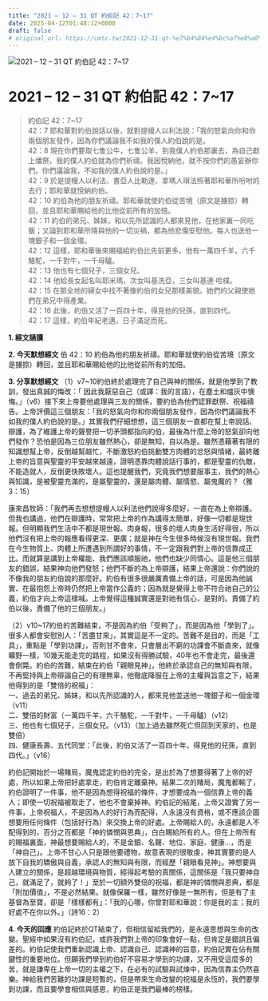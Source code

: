 ```yaml
---
title: "2021 – 12 – 31 QT 約伯記 42：7~17"
date: 2025-04-12T01:48:12+0800
draft: false
# original_url: https://cmtc.tw/2021-12-31-qt-%e7%b4%84%e4%bc%af%e8%a8%98-42%ef%bc%9a717
---
```


![2021 – 12 – 31 QT 約伯記 42：7\~17](/images/qt.jpg   "2021 – 12 – 31 QT 約伯記 42：7\~17")

# 2021 – 12 – 31 QT 約伯記 42：7\~17

> 約伯記 42：7\~17  
> 42：7 耶和華對約伯說話以後，就對提幔人以利法說：「我的怒氣向你和你兩個朋友發作，因為你們議論我不如我的僕人約伯說的是。  
> 42：8 現在你們要取七隻公牛，七隻公羊，到我僕人約伯那裏去，為自己獻上燔祭，我的僕人約伯就為你們祈禱。我因悅納他，就不按你們的愚妄辦你們。你們議論我，不如我的僕人約伯說的是。」  
> 42：9 於是提幔人以利法、書亞人比勒達、拿瑪人瑣法照著耶和華所吩咐的去行；耶和華就悅納約伯。  
> 42：10 約伯為他的朋友祈禱。耶和華就使約伯從苦境（原文是擄掠）轉回，並且耶和華賜給他的比他從前所有的加倍。  
> 42：11 約伯的弟兄、姊妹，和以先所認識的人都來見他，在他家裏一同吃飯；又論到耶和華所降與他的一切災禍，都為他悲傷安慰他。每人也送他一塊銀子和一個金環。  
> 42：12 這樣，耶和華後來賜福給約伯比先前更多。他有一萬四千羊，六千駱駝，一千對牛，一千母驢。  
> 42：13 他也有七個兒子，三個女兒。  
> 42：14 他給長女起名叫耶米瑪，次女叫基洗亞，三女叫基連‧哈樸。  
> 42：15 在那全地的婦女中找不著像約伯的女兒那樣美貌。她們的父親使她們在弟兄中得產業。  
> 42：16 此後，約伯又活了一百四十年，得見他的兒孫，直到四代。  
> 42：17 這樣，約伯年紀老邁，日子滿足而死。

**1. 經文誦讀**

**2.  今天默想經文**
伯 42：10 約伯為他的朋友祈禱。耶和華就使約伯從苦境（原文是擄掠）轉回，並且耶和華賜給他的比他從前所有的加倍。

**3. 分享默想經文**
（1）v7\~10約伯終於處理完了自己與神的關係，就是他學到了教訓，發出真誠的悔改：「 因此我厭惡自己（或譯：我的言語），在塵土和爐灰中懊悔。」（v6）接下來上帝要他處理與三友的關係，要約伯為他們認罪獻祭、祝福禱告。上帝評價這三個朋友：「我的怒氣向你和你兩個朋友發作，因為你們議論我不如我的僕人約伯說的是。」其實我們仔細想想，這三個朋友一直都在幫上帝說話、辯護，為了維護上帝的聲譽把一切矛頭都指向約伯，最後為什麼上帝的怒氣卻向他們發作？恐怕是因為三位朋友雖然熱心，卻是無知，自以為是。雖然憑藉著有限的知識想幫上帝，反倒越幫越忙，不斷激怒約伯挑動雙方肉體的忿怒與情緒，最終離上帝的旨意與聖靈的平安越來越遠，證明憑靠肉體說話行事的，都是聖靈的仇敵，不能造就人，反倒更快敗壞人。這也提醒我們，究竟我們想要服事主，我們的熱心與知識，是被聖靈充滿的，是屬聖靈的，還是屬肉體、屬情慾、屬鬼魔的？（雅3：15）

康來昌牧師：「我們再去想想提幔人以利法他們說得多麼好，一直在為上帝辯護。但我也講過，他們在辯護時，常常把上帝的作為講得太簡單，好像一切都是現世報。但明顯我們生活中不都是現世報、肉身報，很多的壞人肉身生活好得很，所以他們沒有把上帝的報應看得更深、更廣；就是神在今生很多時候沒有現世報。我們在今生物質上、肉體上所遭遇到所謂好的事情，不一定跟我們對上帝的信靠成正比。而就算是講到上帝權能、我們應該順服祂，他們也缺少同情心。這是他三個朋友的錯誤，結果神向他們發怒；他們不斷的為上帝辯護，結果上帝還說：你們說的不像我的朋友約伯說的那麼好。約伯有很多很嚴厲責備上帝的話，可是因為他誠實、在最抱怨上帝時仍然把上帝當作公義的；因為就是覺得上帝不符合祂自己的公義，約伯才向上帝這樣喊。上帝覺得這種誠實還是對祂有信心，是對的。責備了約伯以後，責備了他的三個朋友。」

（2）v10\~17約伯的苦難結束，不是因為約伯「受夠了」，而是因為他「學到了」。很多人都會安慰別人：「苦盡甘來」，其實這是不一定的。苦難不是目的，而是「工具」，重點是「學到功課」，否則甘不會來，只會層出不窮的功課會不斷直來，就像曠野一樣，10幾天能走完的路程，如果沒有得勝試驗，40年也不會走完，最後還會倒斃。約伯的苦難，結束在約伯「親眼見神」，他終於承認自己的無知與有限，不再堅持與上帝辯論自己的有理無辜，他徹底降服在上帝的主權與旨意之下，結果他得到的是「雙倍的祝福」：  
一、過去的弟兄、姊妹，和以先所認識的人，都來見他並送他一塊銀子和一個金環（v11）  
二、雙倍的財富（一萬四千羊，六千駱駝，一千對牛，一千母驢）（v12）  
三、他也有七個兒子，三個女兒。（v13）（加上過去雖然死亡但回到天家的，也是雙倍）  
四、健康長壽、五代同堂：「此後，約伯又活了一百四十年，得見他的兒孫，直到四代。」（v16）

約伯記開始於一場賭局，魔鬼認定約伯的完全，是出於為了想要得著了上帝的好處，所以如果上帝把好處拿走，約伯肯定離棄神。結果二次的賭局，魔鬼都輸了，約伯證明了一件事，他不是因為想得祝福的條件，才想要成為一個信靠上帝的義人；即使一切祝福被取走了，他也不會棄掉神。約伯記的結尾，上帝又證實了另一件事，上帝祝福人，不是因為人的好行為而配得，人永遠沒有資格，或不應該企圖想要用任何條件（包括好行為）來交換上帝的好處。上帝賜給人的，永遠都是人不配得到的，百分之百都是「神的憐憫與恩典」，白白賜給所有的人。但在上帝所有的賜福裏面，神最想要賜給人的，不是金銀、名聲、地位、家庭、健康…，而是「神自己」。上帝不甘心人只是跟他要禮物，故意表現的很敬虔，神其實要的是人放下自我的驕傲與自義，承認人的無知與有限，而經歷「親眼看見神」。神想要與人建立的關係，是超越環境與物質，經得起考驗的真關係，這關係是「我只要神自己，就滿足了，就夠了！」至於一切額外雙倍的祝福，都是神的憐憫與恩典，都是「附加價值」，不是必然結果。就像保羅一樣，雖然好像是一無所有，但是有了主基督為至寶，卻是「樣樣都有」：「我的心哪，你曾對耶和華說：你是我的主；我的好處不在你以外。」（詩16：2）

**4. 今天的回應**
約伯記終於QT結束了，但相信留給我們的，是永遠思想與生命的改變。聖經中如果沒有約伯記，或許我們對上帝的印象會好一點，但肯定是錯誤且偏差的。約伯記使我們重新認識上帝、認識自己、認識神的旨意，約伯記實在佔有關鍵性的重要地位。但願我們學到約伯好不容易才學到的功課，又不用受這麼多的苦，就是謙卑在上帝一切的主權之下，在必有的試驗與試煉中，因為信靠主仍然喜樂。神給我們苦難的功課是短暫的，但是帶來生命改變的祝福是永恆的，我們要學到功課，而且要學會相信與感恩，約伯正是我們最棒的榜樣。
